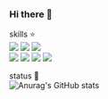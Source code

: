 ### Hi there 👋


skills ⭐ <br>
<a href="#" target="_blank"><img src="https://img.shields.io/badge/JavaScript-F7DF1E?style=plastic&logo=JavaScript&logoColor=white"/></a>
<a href="#" target="_blank"><img src="https://img.shields.io/badge/Spring-6DB33F?style=plastic&logo=spring&logoColor=white"/></a>
<a href="#" target="_blank"><img src="https://img.shields.io/badge/SpringBoot-6DB33F?style=plastic&logo=springboot&logoColor=white"/></a>
<br>
<a href="#" target="_blank"><img src="https://img.shields.io/badge/github-181717?style=plastic&logo=github&logoColor=white"/></a>
<a href="#" target="_blank"><img src="https://img.shields.io/badge/oracle-F80000?style=plastic&logo=oracle&logoColor=white"/></a>
<a href="#" target="_blank"><img src="https://img.shields.io/badge/thymeleaf-005F0F?style=plastic&logo=thymeleaf&logoColor=white"/></a>
<a href="#" target="_blank"><img src="https://img.shields.io/badge/spring Security-6DB33F?style=plastic&logo=spring Security&logoColor=white"/></a>

status 🌟<br>
![Anurag's GitHub stats](https://github-readme-stats.vercel.app/api?username=uuuu1313&&show_icons=true&theme=vue)
